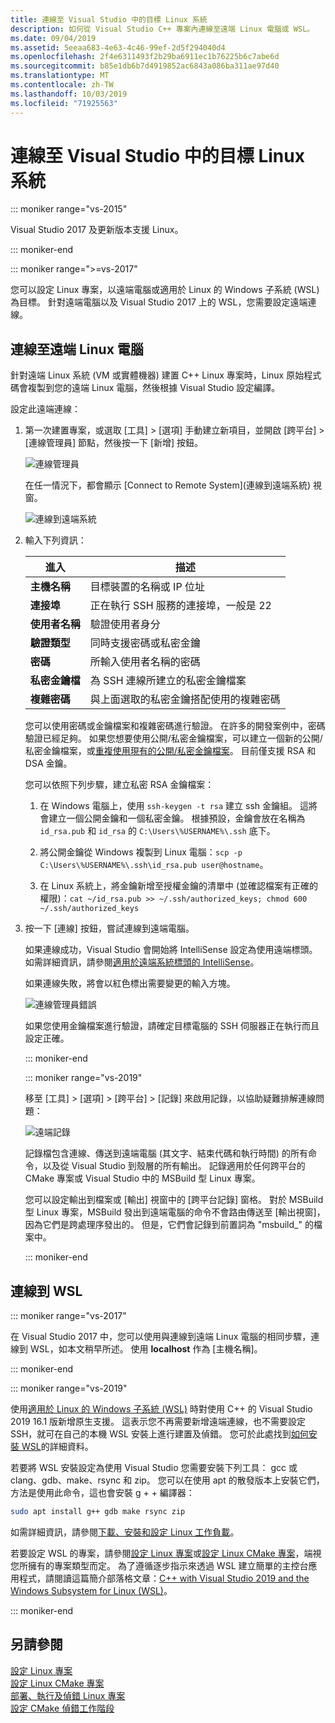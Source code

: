 ```yaml
---
title: 連線至 Visual Studio 中的目標 Linux 系統
description: 如何從 Visual Studio C++ 專案內連線至遠端 Linux 電腦或 WSL。
ms.date: 09/04/2019
ms.assetid: 5eeaa683-4e63-4c46-99ef-2d5f294040d4
ms.openlocfilehash: 2f4e6311493f2b29ba6911ec1b76225b6c7abe6d
ms.sourcegitcommit: b85e1db6b7d4919852ac6843a086ba311ae97d40
ms.translationtype: MT
ms.contentlocale: zh-TW
ms.lasthandoff: 10/03/2019
ms.locfileid: "71925563"
---
```

# <a name="connect-to-your-target-linux-system-in-visual-studio"></a>連線至 Visual Studio 中的目標 Linux 系統

::: moniker range="vs-2015"

Visual Studio 2017 及更新版本支援 Linux。

::: moniker-end

::: moniker range=">=vs-2017"

您可以設定 Linux 專案，以遠端電腦或適用於 Linux 的 Windows 子系統 (WSL) 為目標。 針對遠端電腦以及 Visual Studio 2017 上的 WSL，您需要設定遠端連線。 

## <a name="connect-to-a-remote-linux-computer"></a>連線至遠端 Linux 電腦

針對遠端 Linux 系統 (VM 或實體機器) 建置 C++ Linux 專案時，Linux 原始程式碼會複製到您的遠端 Linux 電腦，然後根據 Visual Studio 設定編譯。

設定此遠端連線：

1. 第一次建置專案，或選取 [工具] > [選項] 手動建立新項目，並開啟 [跨平台] > [連線管理員] 節點，然後按一下 [新增] 按鈕。

   ![連線管理員](media/settings_connectionmanager.png)

   在任一情況下，都會顯示 [Connect to Remote System]\(連線到遠端系統) 視窗。

   ![連線到遠端系統](media/connect.png)

1. 輸入下列資訊：

   | 進入 | 描述
   | ----- | ---
   | **主機名稱**           | 目標裝置的名稱或 IP 位址
   | **連接埠**                | 正在執行 SSH 服務的連接埠，一般是 22
   | **使用者名稱**           | 驗證使用者身分
   | **驗證類型** | 同時支援密碼或私密金鑰
   | **密碼**            | 所輸入使用者名稱的密碼
   | **私密金鑰檔**    | 為 SSH 連線所建立的私密金鑰檔案
   | **複雜密碼**          | 與上面選取的私密金鑰搭配使用的複雜密碼

   您可以使用密碼或金鑰檔案和複雜密碼進行驗證。 在許多的開發案例中，密碼驗證已經足夠。 如果您想要使用公開/私密金鑰檔案，可以建立一個新的公開/私密金鑰檔案，或[重複使用現有的公開/私密金鑰檔案](https://security.stackexchange.com/questions/10203/reusing-private-public-keys)。 目前僅支援 RSA 和 DSA 金鑰。 
   
   您可以依照下列步驟，建立私密 RSA 金鑰檔案：

    1. 在 Windows 電腦上，使用 `ssh-keygen -t rsa` 建立 ssh 金鑰組。 這將會建立一個公開金鑰和一個私密金鑰。 根據預設，金鑰會放在名稱為 `id_rsa.pub` 和 `id_rsa` 的 `C:\Users\%USERNAME%\.ssh` 底下。

    1. 將公開金鑰從 Windows 複製到 Linux 電腦：`scp -p C:\Users\%USERNAME%\.ssh\id_rsa.pub user@hostname`。

    1. 在 Linux 系統上，將金鑰新增至授權金鑰的清單中 (並確認檔案有正確的權限)：`cat ~/id_rsa.pub >> ~/.ssh/authorized_keys; chmod 600 ~/.ssh/authorized_keys`

1. 按一下 [連線] 按鈕，嘗試連線到遠端電腦。 

   如果連線成功，Visual Studio 會開始將 IntelliSense 設定為使用遠端標頭。 如需詳細資訊，請參閱[適用於遠端系統標頭的 IntelliSense](configure-a-linux-project.md#remote_intellisense)。

   如果連線失敗，將會以紅色標出需要變更的輸入方塊。

   ![連線管理員錯誤](media/settings_connectionmanagererror.png)

   如果您使用金鑰檔案進行驗證，請確定目標電腦的 SSH 伺服器正在執行而且設定正確。

   ::: moniker-end

   ::: moniker range="vs-2019"

   移至 [工具] > [選項] > [跨平台] > [記錄] 來啟用記錄，以協助疑難排解連線問題：

   ![遠端記錄](media/remote-logging-vs2019.png)

   記錄檔包含連線、傳送到遠端電腦 (其文字、結束代碼和執行時間) 的所有命令，以及從 Visual Studio 到殼層的所有輸出。 記錄適用於任何跨平台的 CMake 專案或 Visual Studio 中的 MSBuild 型 Linux 專案。

   您可以設定輸出到檔案或 [輸出] 視窗中的 [跨平台記錄] 窗格。 對於 MSBuild 型 Linux 專案，MSBuild 發出到遠端電腦的命令不會路由傳送至 [輸出視窗]，因為它們是跨處理序發出的。 但是，它們會記錄到前置詞為 "msbuild_" 的檔案中。

   ::: moniker-end

## <a name="connect-to-wsl"></a>連線到 WSL

::: moniker range="vs-2017"

在 Visual Studio 2017 中，您可以使用與連線到遠端 Linux 電腦的相同步驟，連線到 WSL，如本文稍早所述。 使用 **localhost** 作為 [主機名稱]。

::: moniker-end

::: moniker range="vs-2019"

使用[適用於 Linux 的 Windows 子系統 (WSL)](https://docs.microsoft.com/windows/wsl/about) 時對使用 C++ 的 Visual Studio 2019 16.1 版新增原生支援。  這表示您不再需要新增遠端連線，也不需要設定 SSH，就可在自己的本機 WSL 安裝上進行建置及偵錯。 您可於此處找到[如何安裝 WSL](https://docs.microsoft.com/windows/wsl/install-win10)的詳細資料。

若要將 WSL 安裝設定為使用 Visual Studio 您需要安裝下列工具： gcc 或 clang、gdb、make、rsync 和 zip。 您可以在使用 apt 的散發版本上安裝它們，方法是使用此命令，這也會安裝 g + + 編譯器： 

```bash
sudo apt install g++ gdb make rsync zip
```
如需詳細資訊，請參閱[下載、安裝和設定 Linux 工作負載](download-install-and-setup-the-linux-development-workload.md)。

若要設定 WSL 的專案，請參閱[設定 Linux 專案](configure-a-linux-project.md)或[設定 Linux CMake 專案](cmake-linux-project.md)，端視您所擁有的專案類型而定。 為了遵循逐步指示來透過 WSL 建立簡單的主控台應用程式，請閱讀這篇簡介部落格文章：[C++ with Visual Studio 2019 and the Windows Subsystem for Linux (WSL)](https://devblogs.microsoft.com/cppblog/c-with-visual-studio-2019-and-windows-subsystem-for-linux-wsl/)。

::: moniker-end

## <a name="see-also"></a>另請參閱

[設定 Linux 專案](configure-a-linux-project.md)<br />
[設定 Linux CMake 專案](cmake-linux-project.md)<br />
[部署、執行及偵錯 Linux 專案](deploy-run-and-debug-your-linux-project.md)<br />
[設定 CMake 偵錯工作階段](../build/configure-cmake-debugging-sessions.md)
